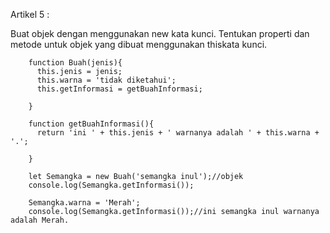 Artikel 5 :

Buat objek dengan menggunakan new  kata kunci.
Tentukan properti dan metode untuk objek yang dibuat menggunakan thiskata kunci.

		function Buah(jenis){
		  this.jenis = jenis;
		  this.warna = 'tidak diketahui';
		  this.getInformasi = getBuahInformasi;

		}

		function getBuahInformasi(){
		  return 'ini ' + this.jenis + ' warnanya adalah ' + this.warna + '.';

		}

		let Semangka = new Buah('semangka inul');//objek
		console.log(Semangka.getInformasi());

		Semangka.warna = 'Merah';
		console.log(Semangka.getInformasi());//ini semangka inul warnanya adalah Merah.

